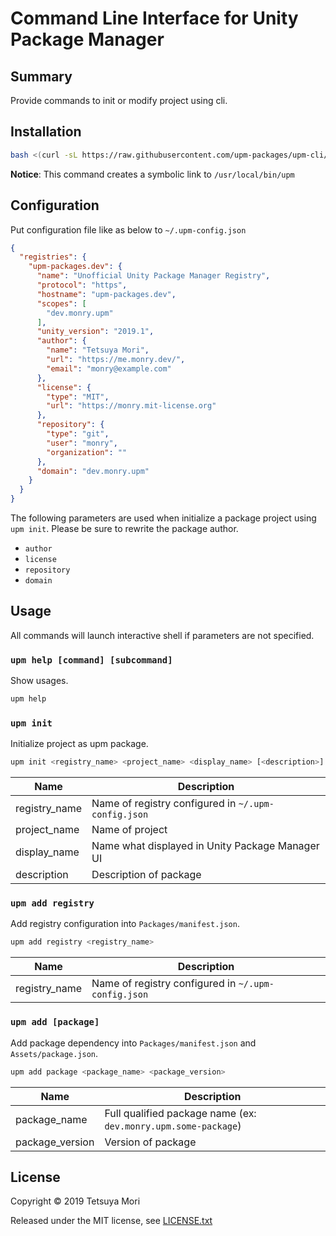 # Command Line Interface for Unity Package Manager

## Summary

Provide commands to init or modify project using cli.

## Installation

```bash
bash <(curl -sL https://raw.githubusercontent.com/upm-packages/upm-cli/master/scripts/install-latest-release.sh)
```

**Notice**: This command creates a symbolic link to `/usr/local/bin/upm`

## Configuration

Put configuration file like as below to `~/.upm-config.json`

```json
{
  "registries": {
    "upm-packages.dev": {
      "name": "Unofficial Unity Package Manager Registry",
      "protocol": "https",
      "hostname": "upm-packages.dev",
      "scopes": [
        "dev.monry.upm"
      ],
      "unity_version": "2019.1",
      "author": {
        "name": "Tetsuya Mori",
        "url": "https://me.monry.dev/",
        "email": "monry@example.com"
      },
      "license": {
        "type": "MIT",
        "url": "https://monry.mit-license.org"
      },
      "repository": {
        "type": "git",
        "user": "monry",
        "organization": ""
      },
      "domain": "dev.monry.upm"
    }
  }
}
```

The following parameters are used when initialize a package project using `upm init`.
Please be sure to rewrite the package author.

* `author`
* `license`
* `repository`
* `domain`

## Usage

All commands will launch interactive shell if parameters are not specified.

### `upm help [command] [subcommand]`

Show usages.

```bash
upm help
```

### `upm init`

Initialize project as upm package.

```bash
upm init <registry_name> <project_name> <display_name> [<description>]
```

| Name | Description |
| --- | --- |
| registry_name | Name of registry configured in `~/.upm-config.json` |
| project_name | Name of project |
| display_name | Name what displayed in Unity Package Manager UI |
| description | Description of package |

### `upm add registry`

Add registry configuration into `Packages/manifest.json`.

```bash
upm add registry <registry_name>
```

| Name | Description |
| --- | --- |
| registry_name | Name of registry configured in `~/.upm-config.json` |

### `upm add [package]`

Add package dependency into `Packages/manifest.json` and `Assets/package.json`.

```bash
upm add package <package_name> <package_version>
```

| Name | Description |
| --- | --- |
| package_name | Full qualified package name (ex: `dev.monry.upm.some-package`) |
| package_version | Version of package |

## License

Copyright &copy; 2019 Tetsuya Mori

Released under the MIT license, see [LICENSE.txt](LICENSE.txt)
